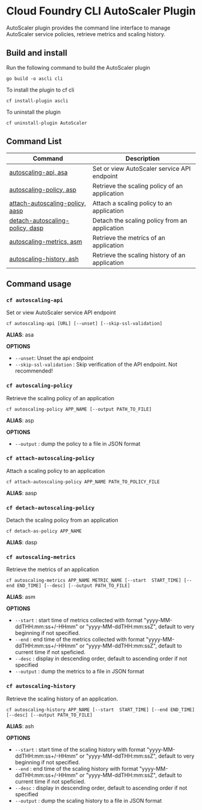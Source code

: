 # Cloud Foundry CLI AutoScaler Plugin

AutoScaler plugin provides the command line interface to manage AutoScaler service policies, retrieve metrics and scaling history.

## Build and install

Run the following command to build the AutoScaler plugin
```
go build -o ascli cli
```

To install the plugin to cf cli
```
cf install-plugin ascli
```

To uninstall the plugin
```
cf uninstall-plugin AutoScaler
```

## Command List

| Command | Description |
|---------|-------------|
| [autoscaling-api, asa](#cf-autoscaling-api) | Set or view AutoScaler service API endpoint |
| [autoscaling-policy, asp](#cf-autoscaling-policy) | Retrieve the scaling policy of an application |
| [attach-autoscaling-policy, aasp](#cf-attach-autoscaling-policy) | Attach a scaling policy to an application |
| [detach-autoscaling-policy, dasp](#cf-detach-autoscaling-policy) | Detach the scaling policy from an application |
| [autoscaling-metrics, asm](#cf-autoscaling-metrics) | Retrieve the metrics of an application |
| [autoscaling-history, ash](#cf-autoscaling-history) | Retrieve the scaling history of an application|

## Command usage

### `cf autoscaling-api`

Set or view AutoScaler service API endpoint

```
cf autoscaling-api [URL] [--unset] [--skip-ssl-validation]
```

**ALIAS**: asa

**OPTIONS**
- `--unset`: Unset the api endpoint
- `--skip-ssl-validation` : Skip verification of the API endpoint. Not recommended!

### `cf autoscaling-policy` 

Retrieve the scaling policy of an application

```
cf autoscaling-policy APP_NAME [--output PATH_TO_FILE]
```

**ALIAS**: asp


**OPTIONS**
- `--output` : dump the policy to a file in JSON format

### `cf attach-autoscaling-policy` 

Attach a scaling policy to an application
```
cf attach-autoscaling-policy APP_NAME PATH_TO_POLICY_FILE
```

**ALIAS**: aasp


### `cf detach-autoscaling-policy` 

Detach the scaling policy from an application
```
cf detach-as-policy APP_NAME
```
**ALIAS**: dasp


### `cf autoscaling-metrics`

Retrieve the metrics of an application

```
cf autoscaling-metrics APP_NAME METRIC_NAME [--start  START_TIME] [--end END_TIME] [--desc] [--output PATH_TO_FILE]
```
**ALIAS**: asm


**OPTIONS**
- `--start` : start time of metrics collected with format "yyyy-MM-ddTHH:mm:ss+/-HHmm" or "yyyy-MM-ddTHH:mm:ssZ", default to very beginning if not specified.
- `--end` : end time of the metrics collected  with format "yyyy-MM-ddTHH:mm:ss+/-HHmm" or "yyyy-MM-ddTHH:mm:ssZ", default to current time if not speficied.
- `--desc` : display in descending order, default to ascending order if not specified
- `--output` : dump the metrics to a file in JSON format

###  `cf autoscaling-history` 

Retrieve the scaling history of an application.

```
cf autoscaling-history APP_NAME [--start  START_TIME] [--end END_TIME] [--desc] [--output PATH_TO_FILE]
```

**ALIAS**: ash

**OPTIONS**
- `--start` : start time of the scaling history with format "yyyy-MM-ddTHH:mm:ss+/-HHmm" or "yyyy-MM-ddTHH:mm:ssZ", default to very beginning if not specified.
- `--end` : end time of the scaling history with format "yyyy-MM-ddTHH:mm:ss+/-HHmm" or "yyyy-MM-ddTHH:mm:ssZ", default to current time if not speficied.
- `--desc` : display in descending order, default to ascending order if not specified
- `--output` : dump the scaling history to a file in JSON format
